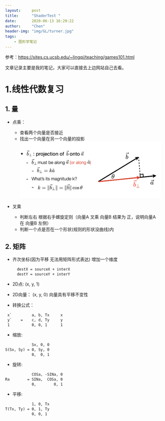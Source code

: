 ```yaml
---
layout:     post
title:      "ShaderTest "
date:       2020-06-13 16:29:22
author:     "Chen"
header-img: "img/GL/turner.jpg"
tags:
    - 图形学笔记
---
```


参考：https://sites.cs.ucsb.edu/~lingqi/teaching/games101.html

文章记录主要是我的笔记，大家可以直接去上边网站自己去看。

# 1.线性代数复习

## 1. 量
- 点乘：
	
	- 查看两个向量是否接近
	- 找出一个向量在另一个向量的投影
  	![IMG](/img/GL/01_投影.png)

- 叉乘
	
	- 判断左右
		根据右手螺旋定则（向量A 叉乘 向量B 结果为 正，说明向量A 在 向量B 左侧）
	- 判断一个点是否在一个形状(规则的形状没曲线)内


## 2. 矩阵
	
- 齐次坐标(因为平移 无法用矩阵形式表达) 增加一个维度

		destX = sourceX + interX
		destY = sourceY + interY
- 2D点: (x, y, 1)
- 2D向量： (x, y, 0) 向量具有平移不变性

- 转换公式：
```
 x`         a, b, Tx     x
 y`    =    c, d, Ty     y
 1          0, 0, 1      1

```

- 缩放:
```
			Sx, 0, 0
S(Sx, Sy) = 0, Sy, 0
			0,  0, 1
```

- 旋转:
```
			COSa, -SINa, 0
Ra        = SINa,  COSa, 0
			0,  	  0, 1
```
- 平移:
```
			1, 0, Tx
T(Tx, Ty) = 0, 1, Ty
			0, 0, 1
```


